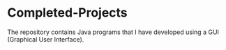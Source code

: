 # Completed-Projects
The repository contains Java programs that I have developed using a GUI (Graphical User Interface).
